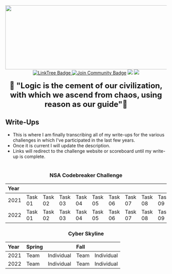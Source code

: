 <div id="header" align="center">
  <img src="https://pbs.twimg.com/profile_banners/1354693430530756608/1651351984/1500x500" height="200" width="750"/>
</div> 
<div align="center">
<a href="https://linktr.ee/Codebender_cate">
    <img src="https://img.shields.io/badge/LinkTree-darkgreen?style=flat&logoColor=Green" alt="LinkTree Badge"/>
  </a>
<a href="https://discord.gg/24GeESzzrx"><img src="https://img.shields.io/discord/733027681184251937.svg?style=flat&label=Join%20Community&color=7289DA" alt="Join Community Badge"/></a>
<a href="https://twitter.com/Codebender_Cate" ><img src="https://img.shields.io/twitter/follow/Codebender_Cate.svg?style=social" /></a>
<a href="https://instagram.com/Codebender.Cate" ><img src="https://img.shields.io/badge/Instagram-white?style=for-the-badge&logo=instagram&logoColor=E4405F&style=social"/></a>
  <br></br>
  <font size="+2">
  <b>🖖 "Logic is the cement of our civilization, with which we ascend from chaos, using reason as our guide"🖖</b>
  </font>
</div>

## Write-Ups
- This is where I am finally transcribing all of my write-ups for the various challenges in which I've participated in the last few years. 
- Once it is current I will update the description. 
- Links will redirect to the challenge website or scoreboard until my write-up is complete.
<br></br>
<div align="center">

### NSA Codebreaker Challenge

| Year |||||||||||
| :--- | :--- | :--- | :--- | :--- | :--- | :--- | :--- | :--- | :--- | :--- |
| 2021 | Task 01 | Task 02 | Task 03 | Task 04 | Task 05 | Task 06 | Task 07 | Task 08 | Task 09 | Task 10 |
| 2022 | Task 01 | Task 02 | Task 03 | Task 04 | Task 05 | Task 06 | Task 07 | Task 08 | Task 09 | Task 10 |

### Cyber Skyline

| Year | Spring || Fall ||
| :--- | :--- | :--- | :--- | :--- |
| 2021 | Team | Individual | Team | Individual |
| 2022 | Team | Individual | Team | Individual |
</div>
